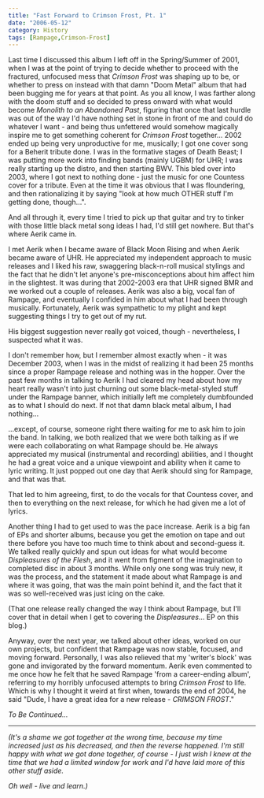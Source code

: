 ```yaml
---
title: "Fast Forward to Crimson Frost, Pt. 1"
date: "2006-05-12"
category: History
tags: [Rampage,Crimson-Frost]
---
```


Last time I discussed this album I left off in the Spring/Summer of 2001, when I was at the point of trying to decide whether to proceed with the fractured, unfocused mess that *Crimson Frost* was shaping up to be, or whether to press on instead with that damn "Doom Metal" album that had been bugging me for years at that point. As you all know, I was farther along with the doom stuff and so decided to press onward with what would become *Monolith to an Abandoned Past*, figuring that once that last hurdle was out of the way I'd have nothing set in stone in front of me and could do whatever I want - and being thus unfettered would somehow magically inspire me to get something coherent for *Crimson Frost* together... 2002 ended up being very unproductive for me, musically; I got one cover song for a Beherit tribute done. I was in the formative stages of Death Beast; I was putting more work into finding bands (mainly UGBM) for UHR; I was really starting up the distro, and then starting BWV. This bled over into 2003, where I got next to nothing done - just the music for one Countess cover for a tribute. Even at the time it was obvious that I was floundering, and then rationalizing it by saying "look at how much OTHER stuff I'm getting done, though...".

And all through it, every time I tried to pick up that guitar and try to tinker with those little black metal song ideas I had, I'd still get nowhere. But that's where Aerik came in.

I met Aerik when I became aware of Black Moon Rising and when Aerik became aware of UHR. He appreciated my independent approach to music releases and I liked his raw, swaggering black-n-roll musical stylings and the fact that he didn't let anyone's pre-misconceptions about him affect him in the slightest. It was during that 2002-2003 era that UHR signed BMR and we worked out a couple of releases. Aerik was also a big, vocal fan of Rampage, and eventually I confided in him about what I had been through musically. Fortunately, Aerik was sympathetic to my plight and kept suggesting things I try to get out of my rut.

His biggest suggestion never really got voiced, though - nevertheless, I suspected what it was.

I don't remember how, but I remember almost exactly when - it was December 2003, when I was in the midst of realizing it had been 25 months since a proper Rampage release and nothing was in the hopper. Over the past few months in talking to Aerik I had cleared my head about how my heart really wasn't into just churning out some black-metal-styled stuff under the Rampage banner, which initially left me completely dumbfounded as to what I should do next. If not that damn black metal album, I had nothing...

...except, of course, someone right there waiting for me to ask him to join the band. In talking, we both realized that we were both talking as if we were each collaborating on what Rampage should be. He always appreciated my musical (instrumental and recording) abilities, and I thought he had a great voice and a unique viewpoint and ability when it came to lyric writing. It just popped out one day that Aerik should sing for Rampage, and that was that.

That led to him agreeing, first, to do the vocals for that Countess cover, and then to everything on the next release, for which he had given me a lot of lyrics.

Another thing I had to get used to was the pace increase. Aerik is a big fan of EPs and shorter albums, because you get the emotion on tape and out there before you have too much time to think about and second-guess it. We talked really quickly and spun out ideas for what would become *Displeasures of the Flesh*, and it went from figment of the imagination to completed disc in about 3 months. While only one song was truly new, it was the process, and the statement it made about what Rampage is and where it was going, that was the main point behind it, and the fact that it was so well-received was just icing on the cake.

(That one release really changed the way I think about Rampage, but I'll cover that in detail when I get to covering the *Displeasures*... EP on this blog.)

Anyway, over the next year, we talked about other ideas, worked on our own projects, but confident that Rampage was now stable, focused, and moving forward. Personally, I was also relieved that my 'writer's block' was gone and invigorated by the forward momentum. Aerik even commented to me once how he felt that he saved Rampage 'from a career-ending album', referring to my horribly unfocused attempts to bring *Crimson Frost* to life. Which is why I thought it weird at first when, towards the end of 2004, he said "Dude, I have a great idea for a new release - *CRIMSON FROST*."

*To Be Continued...*

***

*(It's a shame we got together at the wrong time, because my time increased just as his decreased, and then the reverse happened. I'm still happy with what we got done together, of course - I just wish I knew at the time that we had a limited window for work and I'd have laid more of this other stuff aside.*

*Oh well - live and learn.)*
